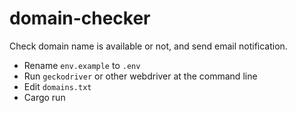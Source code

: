 # domain-checker

Check domain name is available or not, and send email notification. 

- Rename `env.example` to `.env`
- Run `geckodriver` or other webdriver at the command line
- Edit `domains.txt`
- Cargo run
